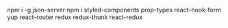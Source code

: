 npm i -g json-server
npm i
styled-components
prop-types
react-hook-form yup
react-router
redux redux-thunk react-redux


